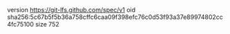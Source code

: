 version https://git-lfs.github.com/spec/v1
oid sha256:5c67b5f5b36a758cffc6caa09f398efc76c0d53f93a37e89974802cc4fc75100
size 752
